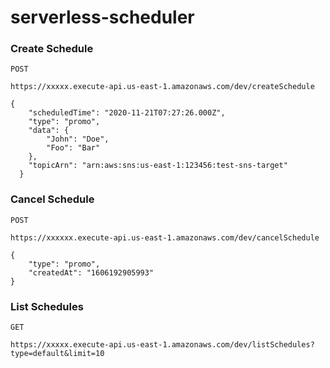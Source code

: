 # serverless-scheduler

### Create Schedule


```
POST 

https://xxxxx.execute-api.us-east-1.amazonaws.com/dev/createSchedule

{
    "scheduledTime": "2020-11-21T07:27:26.000Z",
    "type": "promo",
    "data": {
        "John": "Doe",
        "Foo": "Bar"
    }, 
    "topicArn": "arn:aws:sns:us-east-1:123456:test-sns-target"
  }
```

### Cancel Schedule

```
POST 

https://xxxxxx.execute-api.us-east-1.amazonaws.com/dev/cancelSchedule

{
    "type": "promo",
    "createdAt": "1606192905993"
}
```

### List Schedules

```
GET 

https://xxxxx.execute-api.us-east-1.amazonaws.com/dev/listSchedules?type=default&limit=10
```